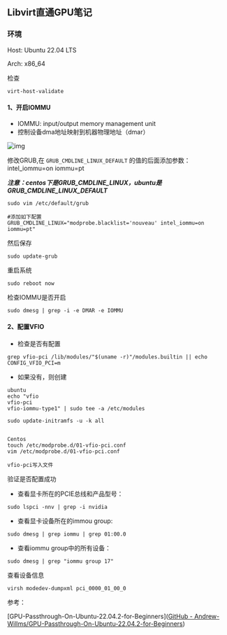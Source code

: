 ## Libvirt直通GPU笔记



### 环境

Host: Ubuntu 22.04 LTS

Arch: x86_64



检查

```shell
virt-host-validate
```



#### 1、开启IOMMU

- IOMMU: input/output memory management unit
- 控制设备dma地址映射到机器物理地址（dmar）

![img](https://img-blog.csdnimg.cn/20200606163817948.png)

修改GRUB,在 `GRUB_CMDLINE_LINUX_DEFAULT` 的值的后面添加参数：intel_iommu=on iommu=pt

***注意：centos下是GRUB_CMDLINE_LINUX，ubuntu是GRUB_CMDLINE_LINUX_DEFAULT***

```shell
sudo vim /etc/default/grub

#添加如下配置
GRUB_CMDLINE_LINUX="modprobe.blacklist='nouveau' intel_iommu=on iommu=pt"
```

然后保存

```shell
sudo update-grub
```

重启系统

```shell
sudo reboot now
```

检查IOMMU是否开启

```shell
sudo dmesg | grep -i -e DMAR -e IOMMU
```





#### 2、配置VFIO

- 检查是否有配置

```shell
grep vfio-pci /lib/modules/"$(uname -r)"/modules.builtin || echo CONFIG_VFIO_PCI=m
```

- 如果没有，则创建

```shell
ubuntu
echo "vfio
vfio-pci
vfio-iommu-type1" | sudo tee -a /etc/modules

sudo update-initramfs -u -k all


Centos
touch /etc/modprobe.d/01-vfio-pci.conf
vim /etc/modprobe.d/01-vfio-pci.conf

vfio-pci写入文件
```



验证是否配置成功

- 查看显卡所在的PCIE总线和产品型号：

```shell
sudo lspci -nnv | grep -i nvidia
```

- 查看显卡设备所在的immou group:

```shell
sudo dmesg | grep iommu | grep 01:00.0
```

- 查看iommu group中的所有设备：

```shell
sudo dmesg | grep "iommu group 17"
```





查看设备信息

```shell
virsh modedev-dumpxml pci_0000_01_00_0
```



参考：

[GPU-Passthrough-On-Ubuntu-22.04.2-for-Beginners]([GitHub - Andrew-Willms/GPU-Passthrough-On-Ubuntu-22.04.2-for-Beginners](https://github.com/Andrew-Willms/GPU-Passthrough-On-Ubuntu-22.04.2-for-Beginners))